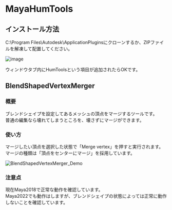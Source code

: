 # MayaHumTools

## インストール方法
C:\Program Files\Autodesk\ApplicationPluginsにクローンするか、ZIPファイルを解凍して配置してください。

![image](https://user-images.githubusercontent.com/117564304/218305703-95018c61-2cd5-41b5-97c7-e79e37ad53ae.png)

ウィンドウタブ内にHumToolsという項目が追加されたらOKです。

## BlendShapedVertexMerger
### 概要
ブレンドシェイプを設定してあるメッシュの頂点をマージするツールです。<br>
普通の編集なら壊れてしまうところを、壊さずにマージができます。

### 使い方
マージしたい頂点を選択した状態で「Merge vertex」を押すと実行されます。<br>
マージの種類は「頂点をセンターにマージ」を採用しています。

![BlendShapedVertexMerger_Demo](https://user-images.githubusercontent.com/117564304/218306243-db1a6532-d313-45ef-b8cf-c38f8166eaa4.gif)

### 注意点
現在Maya2018で正常な動作を確認しています。<br>
Maya2022でも動作はしますが、ブレンドシェイプの状態によっては正常に動作しないことを確認しています。
